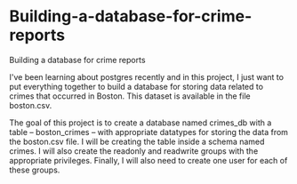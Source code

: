 # Building-a-database-for-crime-reports
Building a database for crime reports

I've been learning about postgres recently and in this project, I just want to put everything together to build a database for storing data related to crimes that occurred in Boston. This dataset is available in the file boston.csv.

The goal of this project is to create a database named crimes_db with a table – boston_crimes – with appropriate datatypes for storing the data from the boston.csv file. I will be creating the table inside a schema named crimes. I will also create the readonly and readwrite groups with the appropriate privileges. Finally, I will also need to create one user for each of these groups.


